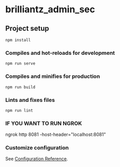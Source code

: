 # brilliantz_admin_sec

## Project setup
```
npm install
```

### Compiles and hot-reloads for development
```
npm run serve
```

### Compiles and minifies for production
```
npm run build
```

### Lints and fixes files
```
npm run lint
```

### IF YOU WANT TO RUN NGROK
ngrok http 8081 -host-header="localhost:8081"

### Customize configuration
See [Configuration Reference](https://cli.vuejs.org/config/).

